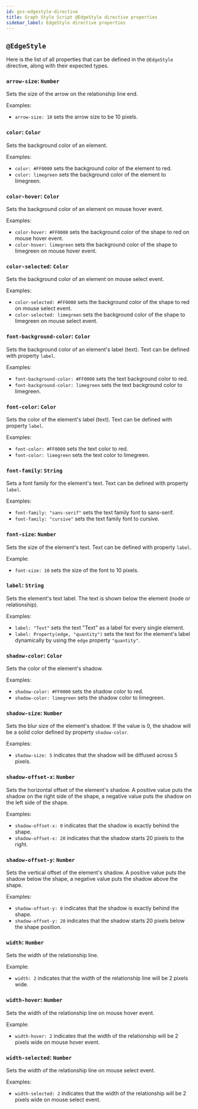 ```yaml
---
id: gss-edgestyle-directive
title: Graph Style Script @EdgeStyle directive properties
sidebar_label: EdgeStyle directive properties
---
```


## `@EdgeStyle`

Here is the list of all properties that can be defined in the `@EdgeStyle`
directive, along with their expected types.
### `arrow-size`: `Number`
Sets the size of the arrow on the relationship line end.

Examples:
- `arrow-size: 10` sets the arrow size to be 10 pixels.

### `color`: `Color`
Sets the background color of an element.

Examples:
- `color: #FF0000` sets the background color of the element to red.
- `color: limegreen` sets the background color of the element to limegreen.

### `color-hover`: `Color`
Sets the background color of an element on mouse hover event.

Examples:
- `color-hover: #FF0000` sets the background color of the shape to red on mouse
  hover event.
- `color-hover: limegreen` sets the background color of the shape to limegreen
  on mouse hover event.

### `color-selected`: `Color`
Sets the background color of an element on mouse select event.

Examples:
- `color-selected: #FF0000` sets the background color of the shape to red on
  mouse select event.
- `color-selected: limegreen` sets the background color of the shape to
  limegreen on mouse select event.

### `font-background-color`: `Color`
Sets the background color of an element's label (text). Text can be defined with
property `label`.

Examples:
- `font-background-color: #FF0000` sets the text background color to red.
- `font-background-color: limegreen` sets the text background color to
  limegreen.

### `font-color`: `Color`
Sets the color of the element's label (text). Text can be defined with property
`label`.

Examples:
- `font-color: #FF0000` sets the text color to red.
- `font-color: limegreen` sets the text color to limegreen.

### `font-family`: `String`
Sets a font family for the element's text. Text can be defined with property
`label`.

Examples:
- `font-family: "sans-serif"` sets the text family font to sans-serif.
- `font-family: "cursive"` sets the text family font to cursive.

### `font-size`: `Number`
Sets the size of the element's text. Text can be defined with property `label`.

Example:
- `font-size: 10` sets the size of the font to 10 pixels.

### `label`: `String`
Sets the element's text label. The text is shown below the element (node or
relationship).

Examples:
- `label: "Text"` sets the text "Text" as a label for every single element.
- `label: Property(edge, "quantity")` sets the text for the element's label
  dynamically by using the `edge` property `"quantity"`.

### `shadow-color`: `Color`
Sets the color of the element's shadow.

Examples:
- `shadow-color: #FF0000` sets the shadow color to red.
- `shadow-color: limegreen` sets the shadow color to limegreen.

### `shadow-size`: `Number`
Sets the blur size of the element's shadow. If the value is 0, the shadow will
be a solid color defined by property `shadow-color`.

Examples:
- `shadow-size: 5` indicates that the shadow will be diffused across 5 pixels.

### `shadow-offset-x`: `Number`
Sets the horizontal offset of the element's shadow. A positive value puts the
shadow on the right side of the shape, a negative value puts the shadow on the
left side of the shape.

Examples:
- `shadow-offset-x: 0` indicates that the shadow is exactly behind the shape.
- `shadow-offset-x: 20` indicates that the shadow starts 20 pixels to the right.

### `shadow-offset-y`: `Number`
Sets the vertical offset of the element's shadow. A positive value puts the
shadow below the shape, a negative value puts the shadow above the shape.

Examples:
- `shadow-offset-y: 0` indicates that the shadow is exactly behind the shape.
- `shadow-offset-y: 20` indicates that the shadow starts 20 pixels below the
  shape position.

### `width`: `Number`
Sets the width of the relationship line.

Example:
- `width: 2` indicates that the width of the relationship line will be 2 pixels
  wide.

### `width-hover`: `Number`
Sets the width of the relationship line on mouse hover event.

Example:
- `width-hover: 2` indicates that the width of the relationship will be 2 pixels
  wide on mouse hover event.

### `width-selected`: `Number`
Sets the width of the relationship line on mouse select event.

Examples:
- `width-selected: 2` indicates that the width of the relationship will be 2
  pixels wide on mouse select event.

